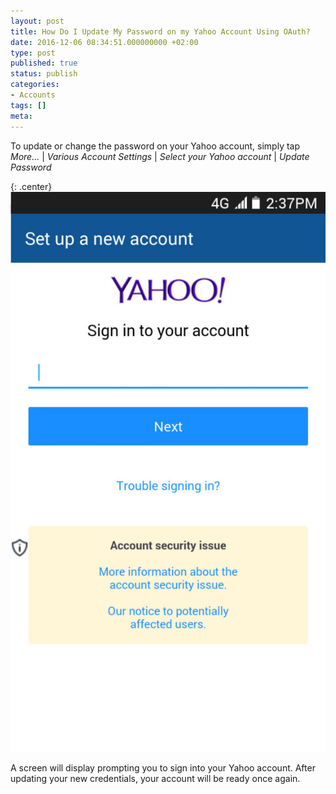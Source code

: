 ```yaml
---
layout: post
title: How Do I Update My Password on my Yahoo Account Using OAuth?
date: 2016-12-06 08:34:51.000000000 +02:00
type: post
published: true
status: publish
categories:
- Accounts
tags: []
meta:
---
```


To update or change the password on your Yahoo account, simply tap *More...* \| *Various Account Settings* \| *Select your Yahoo account* \| *Update Password*

{: .center}
![BlueMail Yahoo](/assets/BlueMail_Yahoo_Screen_1-576x1024.jpg)

A screen will display prompting you to sign into your Yahoo account. After updating your new credentials, your account will be ready once again.